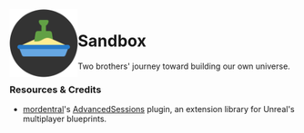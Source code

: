 <img align="left" width="120" src="Project Resources/Interface/Project Icon/Sandbox Icon.png" alt="Sandbox Icon">

# Sandbox
Two brothers' journey toward building our own universe.

### Resources & Credits
- [mordentral](https://github.com/mordentral)'s [AdvancedSessions](https://github.com/mordentral/AdvancedSessionsPlugin) plugin, an extension library for Unreal's multiplayer blueprints.

